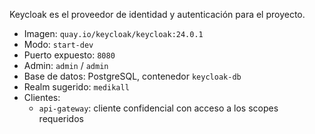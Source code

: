Keycloak es el proveedor de identidad y autenticación para el proyecto.

- Imagen: `quay.io/keycloak/keycloak:24.0.1`
- Modo: `start-dev`
- Puerto expuesto: `8080`
- Admin: `admin` / `admin`
- Base de datos: PostgreSQL, contenedor `keycloak-db`
- Realm sugerido: `medikall`
- Clientes:
  - `api-gateway`: cliente confidencial con acceso a los scopes requeridos